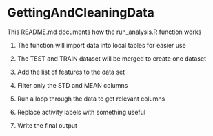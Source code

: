 # GettingAndCleaningData

This README.md documents how the run_analysis.R function works

1) The function will import data into local tables for easier use

2) The TEST and TRAIN dataset will be merged to create one dataset

3) Add the list of features to the data set

4) Filter only the STD and MEAN columns

5) Run a loop through the data to get relevant columns

6) Replace activity labels with something useful

7) Write the final output
